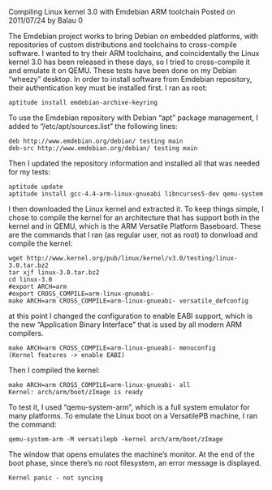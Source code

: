 Compiling Linux kernel 3.0 with Emdebian ARM toolchain
Posted on 2011/07/24 by Balau 0

The Emdebian project works to bring Debian on embedded platforms, with repositories of custom distributions and toolchains to cross-compile software. I wanted to try their ARM toolchains, and coincidentally the Linux kernel 3.0 has been released in these days, so I tried to cross-compile it and emulate it on QEMU. These tests have been done on my Debian “wheezy” desktop.
In order to install software from Emdebian repository, their authentication key must be installed first. I ran as root:

    aptitude install emdebian-archive-keyring

To use the Emdebian repository with Debian “apt” package management,  I added to “/etc/apt/sources.list” the following lines:

    deb http://www.emdebian.org/debian/ testing main
    deb-src http://www.emdebian.org/debian/ testing main

Then I updated the repository information and installed all that was needed for my tests:

    aptitude update
    aptitude install gcc-4.4-arm-linux-gnueabi libncurses5-dev qemu-system

I then downloaded the Linux kernel and extracted it. To keep things simple, I chose to compile the kernel for an architecture that has support both in the kernel and in QEMU, which is the ARM Versatile Platform Baseboard.
These are the commands that I ran (as regular user, not as root) to donwload and compile the kernel:

    wget http://www.kernel.org/pub/linux/kernel/v3.0/testing/linux-3.0.tar.bz2
    tar xjf linux-3.0.tar.bz2
    cd linux-3.0
    #export ARCH=arm
    #export CROSS_COMPILE=arm-linux-gnueabi-
    make ARCH=arm CROSS_COMPILE=arm-linux-gnueabi- versatile_defconfig

at this point I changed the configuration to enable EABI support, which is the new “Application Binary Interface” that is used by all modern ARM compilers.

    make ARCH=arm CROSS_COMPILE=arm-linux-gnueabi- menuconfig
    (Kernel features -> enable EABI)

Then I compiled the kernel:

    make ARCH=arm CROSS_COMPILE=arm-linux-gnueabi- all
    Kernel: arch/arm/boot/zImage is ready

To test it, I used “qemu-system-arm”, which is a full system emulator for many platforms. To emulate the Linux boot on a VersatilePB machine, I ran the command:

    qemu-system-arm -M versatilepb -kernel arch/arm/boot/zImage

The window that opens emulates the machine’s monitor. At the end of the boot phase, since there’s no root filesystem, an error message is displayed.

    Kernel panic - not syncing
